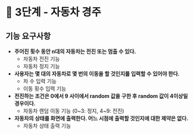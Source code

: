 # 🚀 3단계 - 자동차 경주

## 기능 요구사항

- **주어진 횟수 동안 n대의 자동차는 전진 또는 멈출 수 있다.**
    - 자동차 전진 기능
    - 자동차 정지 기능
- **사용자는 몇 대의 자동차로 몇 번의 이동을 할 것인지를 입력할 수 있어야 한다.**
    - 차 수 입력 기능
    - 이동 횟수 입력 기능
- **전진하는 조건은 0에서 9 사이에서 random 값을 구한 후 random 값이 4이상일 경우이다.**
    - 자동차 랜덤 이동 기능 (0~3: 정지, 4~9: 전진)
- **자동차의 상태를 화면에 출력한다. 어느 시점에 출력할 것인지에 대한 제약은 없다.**
    - 자동차 상태 출력 기능
    